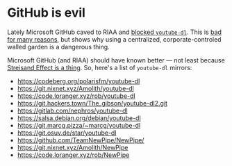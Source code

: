 # GitHub is evil

Lately Microsoft GitHub caved to RIAA and [blocked `youtube-dl`](). This is [bad for many reasons](https://freedom.press/news/riaa-github-youtube-dl-journalist-tool/), but shows why using a centralized, corporate-controled walled garden is a dangerous thing.

Microsoft GitHub (and RIAA) should have known better &mdash; not least because [Streisand Effect is a thing](https://en.wikipedia.org/wiki/Streisand_effect). So, here's a list of `youtube-dl` mirrors:
 - https://codeberg.org/polarisfm/youtube-dl
 - https://git.nixnet.xyz/Amolith/youtube-dl
 - https://code.loranger.xyz/rob/youtube-dl
 - https://git.hackers.town/The_gibson/youtube-dl2.git
 - https://gitlab.com/nephros/youtube-dl
 - https://salsa.debian.org/debian/youtube-dl
 - https://git.marcg.pizza/~marcg/youtube-dl
 - https://git.osuv.de/star/youtube-dl
 - https://github.com/TeamNewPipe/NewPipe/
 - https://git.nixnet.xyz/Amolith/NewPipe
 - https://code.loranger.xyz/rob/NewPipe
